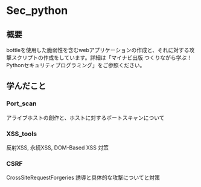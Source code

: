 # Sec_python
## 概要
bottleを使用した脆弱性を含むwebアプリケーションの作成と、それに対する攻撃スクリプトの作成をしています。詳細は「マイナビ出版 つくりながら学ぶ！ Pythonセキュリティプログラミング」をご参照ください。

## 学んだこと

### Port_scan
アライブホストの創作と、ホストに対するポートスキャンについて
### XSS_tools
反射XSS, 永続XSS, DOM-Based XSS 対策
### CSRF
CrossSiteRequestForgeries 誘導と具体的な攻撃についてと対策